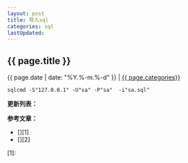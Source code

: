 ```yaml
---
layout: post
title: 导入sql
categories: sql
lastUpdated:
---
```


## {{ page.title }}

{{ page.date | date: "%Y.%-m.%-d" }} | <a href="/archive#{{ page.categories }}">{{ page.categories}}</a>


```
sqlcmd -S"127.0.0.1" -U"sa" -P"sa"  -i"sa.sql"
```


**更新列表：**



**参考文章：**

* [][1]
* [][2]

[1]: 